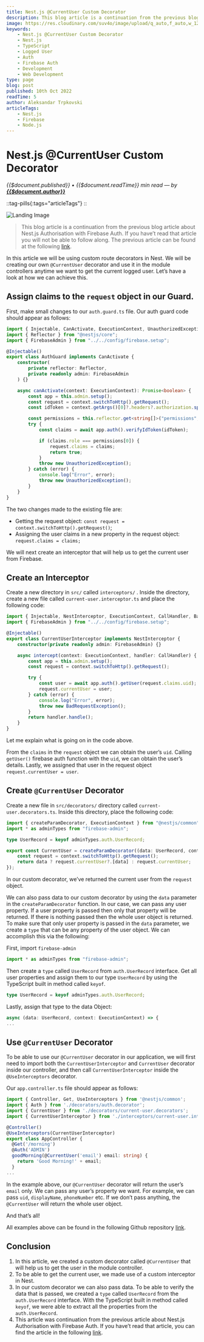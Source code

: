 ```yaml
---
title: Nest.js @CurrentUser Custom Decorator
description: This blog article is a continuation from the previous blog article about Nest.js Authorisation with Firebase Auth. If you have’t read that article you will not be able to follow along. The previous article can be found below. In this article we will be using custom route decorators in Nest. We will be creating our own @CurrentUser decorator and use it in the module controllers anytime we want to get the current logged user. Let’s have a look at how we can achieve this.
image: https://res.cloudinary.com/suv4o/image/upload/q_auto,f_auto,w_1200,e_sharpen:100/v1665138447/blog/nestjs-current-user-custom-decorator/nestjs-current-user-custom-decorator
keywords:
    - Nest.js @CurrentUser Custom Decorator
    - Nest.js
    - TypeScript
    - Logged User
    - Auth
    - Firebase Auth
    - Development
    - Web Development
type: page
blog: post
published: 10th Oct 2022
readTime: 5
author: Aleksandar Trpkovski
articleTags:
    - Nest.js
    - Firebase
    - Node.js
---
```


# Nest.js @CurrentUser Custom Decorator

_{{$document.published}} • {{$document.readTime}} min read — by **[{{$document.author}}](/)**_

::tag-pills{:tags="articleTags"}
::

![Landing Image](https://res.cloudinary.com/suv4o/image/upload/q_auto,f_auto,w_750,e_sharpen:100/v1665138447/blog/nestjs-current-user-custom-decorator/nestjs-current-user-custom-decorator)

> This blog article is a continuation from the previous blog article about Nest.js Authorisation with Firebase Auth. If you have’t read that article you will not be able to follow along. The previous article can be found at the following <a href="https://www.trpkovski.com/2022/10/07/nestjs-authorisation-with-firebase-auth/" target="_blank" rel="noopener noreferrer">link</a>.

In this article we will be using custom route decorators in Nest. We will be creating our own `@CurrentUser` decorator and use it in the module controllers anytime we want to get the current logged user. Let’s have a look at how we can achieve this.

## Assign claims to the `request` object in our Guard.

First, make small changes to our `auth.guard.ts` file. Our auth guard code should appear as follows:

```ts
import { Injectable, CanActivate, ExecutionContext, UnauthorizedException } from "@nestjs/common";
import { Reflector } from "@nestjs/core";
import { FirebaseAdmin } from "../../config/firebase.setup";

@Injectable()
export class AuthGuard implements CanActivate {
    constructor(
        private reflector: Reflector,
        private readonly admin: FirebaseAdmin
    ) {}

    async canActivate(context: ExecutionContext): Promise<boolean> {
        const app = this.admin.setup();
        const request = context.switchToHttp().getRequest();
        const idToken = context.getArgs()[0]?.headers?.authorization.split(" ")[1];

        const permissions = this.reflector.get<string[]>("permissions", context.getHandler());
        try {
            const claims = await app.auth().verifyIdToken(idToken);

            if (claims.role === permissions[0]) {
                request.claims = claims;
                return true;
            }
            throw new UnauthorizedException();
        } catch (error) {
            console.log("Error", error);
            throw new UnauthorizedException();
        }
    }
}
```

The two changes made to the existing file are:

- Getting the request object: `const request = context.switchToHttp().getRequest()`;
- Assigning the user claims in a new property in the request object: `request.claims = claims;`

We will next create an interceptor that will help us to get the current user from Firebase.

## Create an Interceptor

Create a new directory in `src/` called `interceptors/` . Inside the directory, create a new file called `current-user.interceptor.ts` and place the following code:

```ts
import { Injectable, NestInterceptor, ExecutionContext, CallHandler, BadRequestException } from "@nestjs/common";
import { FirebaseAdmin } from "../../config/firebase.setup";

@Injectable()
export class CurrentUserInterceptor implements NestInterceptor {
    constructor(private readonly admin: FirebaseAdmin) {}

    async intercept(context: ExecutionContext, handler: CallHandler) {
        const app = this.admin.setup();
        const request = context.switchToHttp().getRequest();

        try {
            const user = await app.auth().getUser(request.claims.uid);
            request.currentUser = user;
        } catch (error) {
            console.log("Error", error);
            throw new BadRequestException();
        }
        return handler.handle();
    }
}
```

Let me explain what is going on in the code above.

From the `claims` in the `request` object we can obtain the user’s `uid`. Calling `getUser()` firebase auth function with the `uid`, we can obtain the user’s details. Lastly, we assigned that user in the request object `request.currentUser = user`.

## Create `@CurrentUser` Decorator

Create a new file in `src/decorators/` directory called `current-user.decorators.ts`. Inside this directory, place the following code:

```ts
import { createParamDecorator, ExecutionContext } from "@nestjs/common";
import * as adminTypes from "firebase-admin";

type UserRecord = keyof adminTypes.auth.UserRecord;

export const CurrentUser = createParamDecorator((data: UserRecord, context: ExecutionContext) => {
    const request = context.switchToHttp().getRequest();
    return data ? request.currentUser?.[data] : request.currentUser;
});
```

In our custom decorator, we’ve returned the current user from the `request` object.

We can also pass data to our custom decorator by using the `data` parameter in the `createParamDecorator` function. In our case, we can pass any user property. If a user property is passed then only that property will be returned. If there is nothing passed then the whole user object is returned. To make sure that only user property is passed in the `data` parameter, we create a `type` that can be any property of the user object. We can accomplish this via the following:

First, import `firebase-admin`

```ts
import * as adminTypes from "firebase-admin";
```

Then create a `type` called `UserRecord` from `auth.UserRecord` interface. Get all user properties and assign them to our type `UserRecord` by using the TypeScript built in method called `keyof`.

```ts
type UserRecord = keyof adminTypes.auth.UserRecord;
```

Lastly, assign that type to the data Object:

```ts
async (data: UserRecord, context: ExecutionContext) => {
...
```

## Use `@CurrentUser` Decorator

To be able to use our `@CurrentUser` decorator in our application, we will first need to import both the `CurrentUserInterceptor` and `CurrentUser` decorator inside our controller, and then call `CurrentUserInterceptor` inside the `@UseInterceptors` decorator.

Our `app.controller.ts` file should appear as follows:

```ts
import { Controller, Get, UseInterceptors } from '@nestjs/common';
import { Auth } from './decorators/auth.decorator';
import { CurrentUser } from './decorators/current-user.decorators';
import { CurrentUserInterceptor } from './interceptors/current-user.interceptor';

@Controller()
@UseInterceptors(CurrentUserInterceptor)
export class AppController {
  @Get('/morning')
  @Auth('ADMIN')
  goodMorning(@CurrentUser('email') email: string) {
    return 'Good Morning!' + email;
  }
...
```

In the example above, our `@CurrentUser` decorator will return the user’s `email` only. We can pass any user’s property we want. For example, we can pass `uid`, `displayName`, `phoneNumber` etc. If we don’t pass anything, the `@CurrentUser` will return the whole user object.

And that’s all!

All examples above can be found in the following Github repository <a href="https://github.com/Suv4o/nest-current-user-custom-decorator" target="_blank" rel="noopener noreferrer">link</a>.

## Conclusion

1. In this article, we created a custom decorator called `@CurrentUser` that will help us to get the user in the module controller.
2. To be able to get the current user, we made use of a custom interceptor in Nest.
3. In our custom decorator we can also pass data. To be able to verify the data that is passed, we created a `type` called `UserRecord` from the `auth.UserRecord` interface. With the TypeScript built in method called `keyof`, we were able to extract all the properties from the `auth.UserRecord`.
4. This article was continuation from the previous article about Nest.js Authorisation with Firebase Auth. If you have’t read that article, you can find the article in the following <a href="https://www.trpkovski.com/2022/10/07/nestjs-authorisation-with-firebase-auth/" target="_blank" rel="noopener noreferrer">link</a>.
